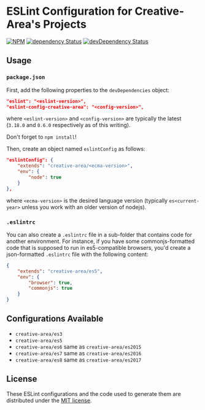 ESLint Configuration for Creative-Area's Projects
=================================================

[![NPM][npm-image]][npm-url]
[![dependency Status][dependency-image]][dependency-url]
[![devDependency Status][devDependency-image]][devDependency-url]

## Usage

### `package.json`

First, add the following properties to the `devDependencies` object:

```json
"eslint": "<eslint-version>",
"eslint-config-creative-area": "<config-version>",
```

where `<eslint-version>` and `<config-version>` are typically the latest (`3.18.0` and `0.6.0` respectively as of this writing).

Don't forget to `npm install`!

Then, create an object named `eslintConfig` as follows:

```json
"eslintConfig": {
    "extends": "creative-area/<ecma-version>",
    "env": {
        "node": true
    }
},
```

where `<ecma-version>` is the desired language version (typically `es<current-year>` unless you work with an older version of nodejs). 

### `.eslintrc`

You can also create a `.eslintrc` file in a sub-folder that contains code for another environment. For instance, if you have some commonjs-formatted code that is supposed to run in es5-compatible browsers, you'd create a json-formatted `.eslintrc` file with the following content:

```json
{
    "extends": "creative-area/es5",
    "env": {
        "browser": true,
        "commonjs": true
    }
}
```

## Configurations Available

- `creative-area/es3`
- `creative-area/es5`
- `creative-area/es6` same as `creative-area/es2015`
- `creative-area/es7` same as `creative-area/es2016`
- `creative-area/es8` same as `creative-area/es2017`

## License

These ESLint configurations and the code used to generate them are distributed under the [MIT license][license-url].

[dependency-image]: https://img.shields.io/david/creative-area/eslint-config.svg?style=flat-square
[dependency-url]: https://david-dm.org/creative-area/eslint-config
[devDependency-image]: https://img.shields.io/david/dev/creative-area/eslint-config.svg?style=flat-square
[devDependency-url]: https://david-dm.org/creative-area/eslint-config?type=dev
[license-url]: https://raw.githubusercontent.com/creative-area/eslint-config/master/LICENSE.txt
[npm-image]: https://img.shields.io/npm/v/eslint-config-creative-area.svg?style=flat-square
[npm-url]: https://npmjs.org/package/eslint-config-creative-area
